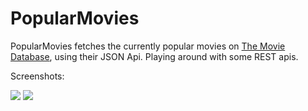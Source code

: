 PopularMovies
=============

PopularMovies fetches the currently popular movies on [The Movie Database](http://www.themoviedb.org/), using their JSON Api. Playing around with some REST apis.

Screenshots:

![](http://i.imgur.com/jws6YeY.png)
![](http://i.imgur.com/DqCBCYg.png)
